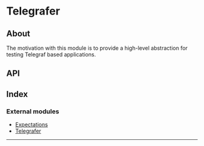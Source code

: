 
Telegrafer
==========

About
-----

The motivation with this module is to provide a high-level abstraction for testing Telegraf based applications.

API
---

## Index

### External modules

* [Expectations](modules/expectations.md)
* [Telegrafer](modules/telegrafer.md)

---

